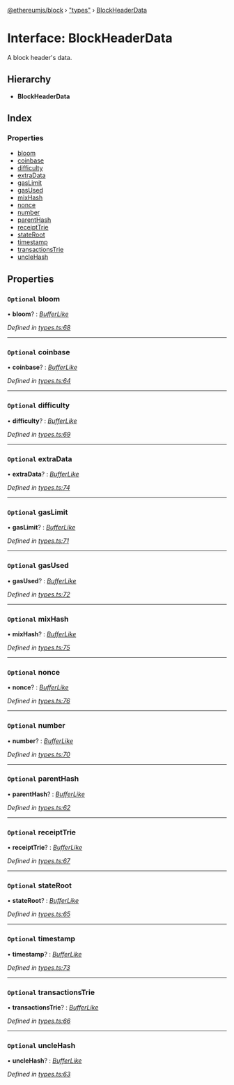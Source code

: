 [@ethereumjs/block](../README.md) › ["types"](../modules/_types_.md) › [BlockHeaderData](_types_.blockheaderdata.md)

# Interface: BlockHeaderData

A block header's data.

## Hierarchy

* **BlockHeaderData**

## Index

### Properties

* [bloom](_types_.blockheaderdata.md#optional-bloom)
* [coinbase](_types_.blockheaderdata.md#optional-coinbase)
* [difficulty](_types_.blockheaderdata.md#optional-difficulty)
* [extraData](_types_.blockheaderdata.md#optional-extradata)
* [gasLimit](_types_.blockheaderdata.md#optional-gaslimit)
* [gasUsed](_types_.blockheaderdata.md#optional-gasused)
* [mixHash](_types_.blockheaderdata.md#optional-mixhash)
* [nonce](_types_.blockheaderdata.md#optional-nonce)
* [number](_types_.blockheaderdata.md#optional-number)
* [parentHash](_types_.blockheaderdata.md#optional-parenthash)
* [receiptTrie](_types_.blockheaderdata.md#optional-receipttrie)
* [stateRoot](_types_.blockheaderdata.md#optional-stateroot)
* [timestamp](_types_.blockheaderdata.md#optional-timestamp)
* [transactionsTrie](_types_.blockheaderdata.md#optional-transactionstrie)
* [uncleHash](_types_.blockheaderdata.md#optional-unclehash)

## Properties

### `Optional` bloom

• **bloom**? : *[BufferLike](../modules/_types_.md#bufferlike)*

*Defined in [types.ts:68](https://github.com/ethereumjs/ethereumjs-vm/blob/master/packages/block/src/types.ts#L68)*

___

### `Optional` coinbase

• **coinbase**? : *[BufferLike](../modules/_types_.md#bufferlike)*

*Defined in [types.ts:64](https://github.com/ethereumjs/ethereumjs-vm/blob/master/packages/block/src/types.ts#L64)*

___

### `Optional` difficulty

• **difficulty**? : *[BufferLike](../modules/_types_.md#bufferlike)*

*Defined in [types.ts:69](https://github.com/ethereumjs/ethereumjs-vm/blob/master/packages/block/src/types.ts#L69)*

___

### `Optional` extraData

• **extraData**? : *[BufferLike](../modules/_types_.md#bufferlike)*

*Defined in [types.ts:74](https://github.com/ethereumjs/ethereumjs-vm/blob/master/packages/block/src/types.ts#L74)*

___

### `Optional` gasLimit

• **gasLimit**? : *[BufferLike](../modules/_types_.md#bufferlike)*

*Defined in [types.ts:71](https://github.com/ethereumjs/ethereumjs-vm/blob/master/packages/block/src/types.ts#L71)*

___

### `Optional` gasUsed

• **gasUsed**? : *[BufferLike](../modules/_types_.md#bufferlike)*

*Defined in [types.ts:72](https://github.com/ethereumjs/ethereumjs-vm/blob/master/packages/block/src/types.ts#L72)*

___

### `Optional` mixHash

• **mixHash**? : *[BufferLike](../modules/_types_.md#bufferlike)*

*Defined in [types.ts:75](https://github.com/ethereumjs/ethereumjs-vm/blob/master/packages/block/src/types.ts#L75)*

___

### `Optional` nonce

• **nonce**? : *[BufferLike](../modules/_types_.md#bufferlike)*

*Defined in [types.ts:76](https://github.com/ethereumjs/ethereumjs-vm/blob/master/packages/block/src/types.ts#L76)*

___

### `Optional` number

• **number**? : *[BufferLike](../modules/_types_.md#bufferlike)*

*Defined in [types.ts:70](https://github.com/ethereumjs/ethereumjs-vm/blob/master/packages/block/src/types.ts#L70)*

___

### `Optional` parentHash

• **parentHash**? : *[BufferLike](../modules/_types_.md#bufferlike)*

*Defined in [types.ts:62](https://github.com/ethereumjs/ethereumjs-vm/blob/master/packages/block/src/types.ts#L62)*

___

### `Optional` receiptTrie

• **receiptTrie**? : *[BufferLike](../modules/_types_.md#bufferlike)*

*Defined in [types.ts:67](https://github.com/ethereumjs/ethereumjs-vm/blob/master/packages/block/src/types.ts#L67)*

___

### `Optional` stateRoot

• **stateRoot**? : *[BufferLike](../modules/_types_.md#bufferlike)*

*Defined in [types.ts:65](https://github.com/ethereumjs/ethereumjs-vm/blob/master/packages/block/src/types.ts#L65)*

___

### `Optional` timestamp

• **timestamp**? : *[BufferLike](../modules/_types_.md#bufferlike)*

*Defined in [types.ts:73](https://github.com/ethereumjs/ethereumjs-vm/blob/master/packages/block/src/types.ts#L73)*

___

### `Optional` transactionsTrie

• **transactionsTrie**? : *[BufferLike](../modules/_types_.md#bufferlike)*

*Defined in [types.ts:66](https://github.com/ethereumjs/ethereumjs-vm/blob/master/packages/block/src/types.ts#L66)*

___

### `Optional` uncleHash

• **uncleHash**? : *[BufferLike](../modules/_types_.md#bufferlike)*

*Defined in [types.ts:63](https://github.com/ethereumjs/ethereumjs-vm/blob/master/packages/block/src/types.ts#L63)*
